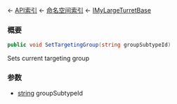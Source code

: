 ← [API索引](Api-Index) ← [命名空间索引](Namespace-Index) ← [IMyLargeTurretBase](Sandbox.ModAPI.Ingame.IMyLargeTurretBase)

### 概要

```csharp
public void SetTargetingGroup(string groupSubtypeId)
```

Sets current targeting group

### 参数

* [string](https://docs.microsoft.com/en-us/dotnet/api/System.String?view=netframework-4.6) groupSubtypeId
